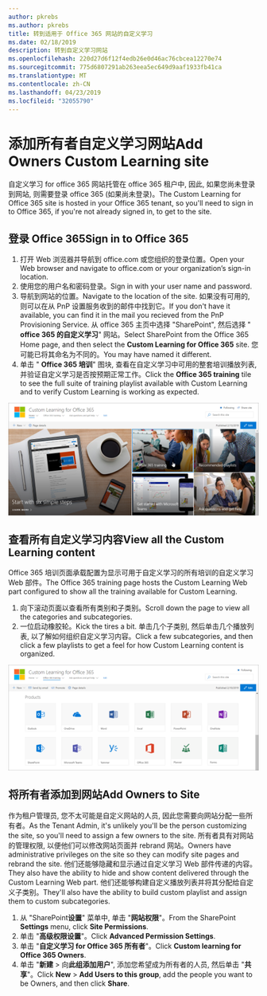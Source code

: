 ```yaml
---
author: pkrebs
ms.author: pkrebs
title: 转到适用于 Office 365 网站的自定义学习
ms.date: 02/18/2019
description: 转到自定义学习网站
ms.openlocfilehash: 220d27d6f12f4edb26e0d46ac76cbcea12270e74
ms.sourcegitcommit: 775d6807291ab263eea5ec649d9aaf1933fb41ca
ms.translationtype: MT
ms.contentlocale: zh-CN
ms.lasthandoff: 04/23/2019
ms.locfileid: "32055790"
---
```

# <a name="add-owners-custom-learning-site"></a><span data-ttu-id="8acb2-103">添加所有者自定义学习网站</span><span class="sxs-lookup"><span data-stu-id="8acb2-103">Add Owners Custom Learning site</span></span>

<span data-ttu-id="8acb2-104">自定义学习 for office 365 网站托管在 office 365 租户中, 因此, 如果您尚未登录到网站, 则需要登录 office 365 (如果尚未登录)。</span><span class="sxs-lookup"><span data-stu-id="8acb2-104">The Custom Learning for Office 365 site is hosted in your Office 365 tenant, so you'll need to sign in to Office 365, if you're not already signed in, to get to the site.</span></span> 

## <a name="sign-in-to-office-365"></a><span data-ttu-id="8acb2-105">登录 Office 365</span><span class="sxs-lookup"><span data-stu-id="8acb2-105">Sign in to Office 365</span></span> 

1.  <span data-ttu-id="8acb2-106">打开 Web 浏览器并导航到 office.com 或您组织的登录位置。</span><span class="sxs-lookup"><span data-stu-id="8acb2-106">Open your Web browser and navigate to office.com or your organization’s sign-in location.</span></span> 
2.  <span data-ttu-id="8acb2-107">使用您的用户名和密码登录。</span><span class="sxs-lookup"><span data-stu-id="8acb2-107">Sign in with your user name and password.</span></span>
3.  <span data-ttu-id="8acb2-108">导航到网站的位置。</span><span class="sxs-lookup"><span data-stu-id="8acb2-108">Navigate to the location of the site.</span></span> <span data-ttu-id="8acb2-109">如果没有可用的, 则可以在从 PnP 设置服务收到的邮件中找到它。</span><span class="sxs-lookup"><span data-stu-id="8acb2-109">If you don't have it available, you can find it in the mail you recieved from the PnP Provisioning Service.</span></span> <span data-ttu-id="8acb2-110">从 office 365 主页中选择 "SharePoint", 然后选择 " **office 365 的自定义学习**" 网站。</span><span class="sxs-lookup"><span data-stu-id="8acb2-110">Select SharePoint from the Office 365 Home page, and then select the **Custom Learning for Office 365** site.</span></span> <span data-ttu-id="8acb2-111">您可能已将其命名为不同的。</span><span class="sxs-lookup"><span data-stu-id="8acb2-111">You may have named it different.</span></span> 
5. <span data-ttu-id="8acb2-112">单击 " **Office 365 培训**" 图块, 查看在自定义学习中可用的整套培训播放列表, 并验证自定义学习是否按预期正常工作。</span><span class="sxs-lookup"><span data-stu-id="8acb2-112">Click the **Office 365 training** tile to see the full suite of training playlist available with Custom Learning and to verify Custom Learning is working as expected.</span></span> 

![cg-goto](media/cg-goto.png)

## <a name="view-all-the-custom-learning-content"></a><span data-ttu-id="8acb2-114">查看所有自定义学习内容</span><span class="sxs-lookup"><span data-stu-id="8acb2-114">View all the Custom Learning content</span></span>
<span data-ttu-id="8acb2-115">Office 365 培训页面承载配置为显示可用于自定义学习的所有培训的自定义学习 Web 部件。</span><span class="sxs-lookup"><span data-stu-id="8acb2-115">The Office 365 training page hosts the Custom Learning Web part configured to show all the training available for Custom Learning.</span></span> 

1. <span data-ttu-id="8acb2-116">向下滚动页面以查看所有类别和子类别。</span><span class="sxs-lookup"><span data-stu-id="8acb2-116">Scroll down the page to view all the categories and subcategories.</span></span>
2. <span data-ttu-id="8acb2-117">一位启动橡胶轮。</span><span class="sxs-lookup"><span data-stu-id="8acb2-117">Kick the tires a bit.</span></span> <span data-ttu-id="8acb2-118">单击几个子类别, 然后单击几个播放列表, 以了解如何组织自定义学习内容。</span><span class="sxs-lookup"><span data-stu-id="8acb2-118">Click a few subcategories, and then click a few playlists to get a feel for how Custom Learning content is organized.</span></span> 

![cg-gotoall](media/cg-gotoall.png)

## <a name="add-owners-to-site"></a><span data-ttu-id="8acb2-120">将所有者添加到网站</span><span class="sxs-lookup"><span data-stu-id="8acb2-120">Add Owners to Site</span></span>
<span data-ttu-id="8acb2-121">作为租户管理员, 您不太可能是自定义网站的人员, 因此您需要向网站分配一些所有者。</span><span class="sxs-lookup"><span data-stu-id="8acb2-121">As the Tenant Admin, it's unlikely you'll be the person customizing the site, so you'll need to assign a few owners to the site.</span></span> <span data-ttu-id="8acb2-122">所有者具有对网站的管理权限, 以便他们可以修改网站页面并 rebrand 网站。</span><span class="sxs-lookup"><span data-stu-id="8acb2-122">Owners have administrative privileges on the site so they can modify site pages and rebrand the site.</span></span> <span data-ttu-id="8acb2-123">他们还能够隐藏和显示通过自定义学习 Web 部件传递的内容。</span><span class="sxs-lookup"><span data-stu-id="8acb2-123">They also have the ability to hide and show content delivered through the Custom Learning Web part.</span></span> <span data-ttu-id="8acb2-124">他们还能够构建自定义播放列表并将其分配给自定义子类别。</span><span class="sxs-lookup"><span data-stu-id="8acb2-124">They'll also have the ability to build custom playlist and assign them to custom subcategories.</span></span>  

1. <span data-ttu-id="8acb2-125">从 "SharePoint**设置**" 菜单中, 单击 "**网站权限**"。</span><span class="sxs-lookup"><span data-stu-id="8acb2-125">From the SharePoint **Settings** menu, click **Site Permissions**.</span></span>
2. <span data-ttu-id="8acb2-126">单击 "**高级权限设置**"。</span><span class="sxs-lookup"><span data-stu-id="8acb2-126">Click **Advanced Permission Settings**.</span></span>
3. <span data-ttu-id="8acb2-127">单击 "**自定义学习 for Office 365 所有者**"。</span><span class="sxs-lookup"><span data-stu-id="8acb2-127">Click **Custom learning for Office 365 Owners**.</span></span>
4. <span data-ttu-id="8acb2-128">单击 "**新建** > 向**此组添加用户**", 添加您希望成为所有者的人员, 然后单击 "**共享**"。</span><span class="sxs-lookup"><span data-stu-id="8acb2-128">Click **New** > **Add Users to this group**, add the people you want to be Owners, and then click **Share**.</span></span>

